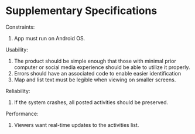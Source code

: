 # Supplementary Specifications
Constraints:

1. App must run on Android OS.

Usability: 

1. The product should be simple enough that those with minimal prior
computer or social media experience should be able to utilize it properly.
2. Errors should have an associated code to enable easier identification
3. Map and list text must be legible when viewing on smaller screens.

Reliability: 

1. If the system crashes, all posted activities should be preserved.

Performance:

1. Viewers want real-time updates to the activities list.

